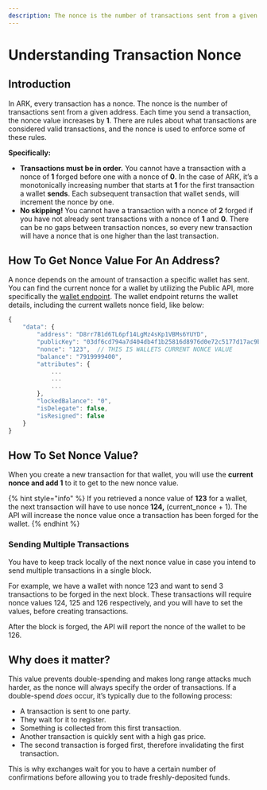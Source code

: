 ```yaml
---
description: The nonce is the number of transactions sent from a given address.
---
```


# Understanding Transaction Nonce

## Introduction

In ARK, every transaction has a nonce. The nonce is the number of transactions sent from a given address. Each time you send a transaction, the nonce value increases by **1**. There are rules about what transactions are considered valid transactions, and the nonce is used to enforce some of these rules. 

**Specifically:**

* **Transactions must be in order.**  You cannot have a transaction with a nonce of **1** forged before one with a nonce of **0**. In the case of ARK, it’s a monotonically increasing number that starts at **1** for the first transaction a wallet **sends**. Each subsequent transaction that wallet sends, will increment the nonce by one. 
* **No skipping!**  You cannot have a transaction with a nonce of **2** forged if you have not already sent transactions with a nonce of **1** and **0**. There can be no gaps between transaction nonces, so every new transaction will have a nonce that is one higher than the last transaction.

## How To Get Nonce Value For An Address?

A nonce depends on the amount of transaction a specific wallet has sent. You can find the current nonce for a wallet by utilizing the Public API, more specifically the [wallet endpoint](https://api.ark.dev/public-rest-api/endpoints/wallets#retrieve-a-wallet). The wallet endpoint returns the wallet details, including the current wallets nonce field, like below:

```javascript
{
    "data": {
        "address": "D8rr7B1d6TL6pf14LgMz4sKp1VBMs6YUYD",
        "publicKey": "03df6cd794a7d404db4f1b25816d8976d0e72c5177d17ac9b19a92703b62cdbbbc",
        "nonce": "123",  // THIS IS WALLETS CURRENT NONCE VALUE
        "balance": "7919999400",
        "attributes": {
            ...
            ...
            ...
        },
        "lockedBalance": "0",
        "isDelegate": false,
        "isResigned": false
    }
}
```

## How To Set Nonce Value?

When you create a new transaction for that wallet, you will use the **current nonce and add 1** to it to get to the new nonce value.

{% hint style="info" %}
If you retrieved a nonce value of **123** for a wallet, the next transaction will have to use nonce **124,** \(current\_nonce + 1\). The API will increase the nonce value once a transaction has been forged for the wallet.
{% endhint %}

### Sending Multiple Transactions

You have to keep track locally of the next nonce value in case you intend to send multiple transactions in a single block. 

For example, we have a wallet with nonce 123 and want to send 3 transactions to be forged in the next block. These transactions will require nonce values 124, 125 and 126 respectively, and you will have to set the values, before creating transactions. 

After the block is forged, the API will report the nonce of the wallet to be 126.

## **Why does it matter?**

This value prevents double-spending and makes long range attacks much harder, as the nonce will always specify the order of transactions. If a double-spend _does_ occur, it’s typically due to the following process:

* A transaction is sent to one party.
* They wait for it to register.
* Something is collected from this first transaction.
* Another transaction is quickly sent with a high gas price.
* The second transaction is forged first, therefore invalidating the first transaction.

This is why exchanges wait for you to have a certain number of confirmations before allowing you to trade freshly-deposited funds.

